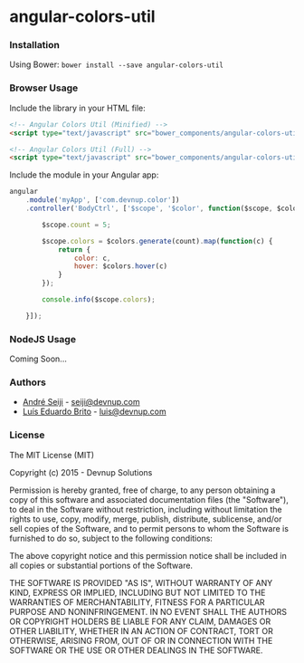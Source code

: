 angular-colors-util
===================

### Installation

Using Bower: ```bower install --save angular-colors-util```

### Browser Usage

Include the library in your HTML file:
```html
<!-- Angular Colors Util (Minified) -->
<script type="text/javascript" src="bower_components/angular-colors-util/dist/angular-colors-util.min.js"></script>

<!-- Angular Colors Util (Full) -->
<script type="text/javascript" src="bower_components/angular-colors-util/dist/angular-colors-util.js"></script>
```

Include the module in your Angular app:
```javascript
angular
    .module('myApp', ['com.devnup.color'])
    .controller('BodyCtrl', ['$scope', '$color', function($scope, $color) {

        $scope.count = 5;

        $scope.colors = $colors.generate(count).map(function(c) {
            return {
                color: c,
                hover: $colors.hover(c)
            }
        });

        console.info($scope.colors);

    }]);

```

### NodeJS Usage

Coming Soon...


### Authors
- [André Seiji](https://github.com/seijitamanaha) - [seiji@devnup.com](mailto:seiji@devnup.com)
- [Luís Eduardo Brito](https://github.com/luiseduardobrito) - [luis@devnup.com](mailto:luis@devnup.com)

### License

The MIT License (MIT)

Copyright (c) 2015 - Devnup Solutions

Permission is hereby granted, free of charge, to any person obtaining a copy
of this software and associated documentation files (the "Software"), to deal
in the Software without restriction, including without limitation the rights
to use, copy, modify, merge, publish, distribute, sublicense, and/or sell
copies of the Software, and to permit persons to whom the Software is
furnished to do so, subject to the following conditions:

The above copyright notice and this permission notice shall be included in
all copies or substantial portions of the Software.

THE SOFTWARE IS PROVIDED "AS IS", WITHOUT WARRANTY OF ANY KIND, EXPRESS OR
IMPLIED, INCLUDING BUT NOT LIMITED TO THE WARRANTIES OF MERCHANTABILITY,
FITNESS FOR A PARTICULAR PURPOSE AND NONINFRINGEMENT. IN NO EVENT SHALL THE
AUTHORS OR COPYRIGHT HOLDERS BE LIABLE FOR ANY CLAIM, DAMAGES OR OTHER
LIABILITY, WHETHER IN AN ACTION OF CONTRACT, TORT OR OTHERWISE, ARISING FROM,
OUT OF OR IN CONNECTION WITH THE SOFTWARE OR THE USE OR OTHER DEALINGS IN
THE SOFTWARE.